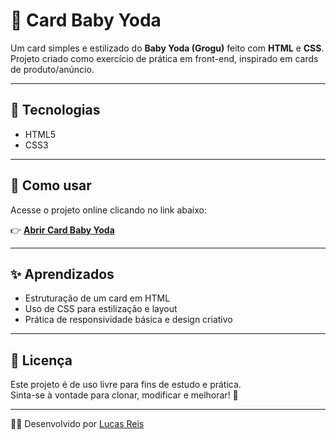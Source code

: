 # 🌌 Card Baby Yoda

Um card simples e estilizado do **Baby Yoda (Grogu)** feito com **HTML** e **CSS**.  
Projeto criado como exercício de prática em front-end, inspirado em cards de produto/anúncio.

---

## 🚀 Tecnologias
- HTML5
- CSS3

---

## 📂 Como usar

Acesse o projeto online clicando no link abaixo:  

👉 [**Abrir Card Baby Yoda**](https://lucasreisd.github.io/card-baby-yoda/)

---

## ✨ Aprendizados
- Estruturação de um card em HTML
- Uso de CSS para estilização e layout
- Prática de responsividade básica e design criativo

---

## 📜 Licença
Este projeto é de uso livre para fins de estudo e prática.  
Sinta-se à vontade para clonar, modificar e melhorar! 🚀

---

👨‍💻 Desenvolvido por [Lucas Reis](https://github.com/LucasReisD)
